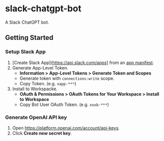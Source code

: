 # slack-chatgpt-bot

A Slack ChatGPT bot.

## Getting Started

### Setup Slack App

1. [Create Slack App](https://api.slack.com/apps] from an [app manifest](https://github.com/winebarrel/slack-chatgpt-bot/blob/main/manifest.json).
1. Generate App-Level Token.
    * **Information > App-Level Tokens > Generate Token and Scopes**
    * Generate token with `connections:write` scope.
    * Copy Token. (e.g. `xapp-***`)
1. Install to Workspacke.
    * **OAuth & Permissions > OAuth Tokens for Your Workspace > Install to Workspace**
    * Copy Bot User OAuth Token. (e.g. `xoxb-***`)

### Generate OpenAI API key

1. Open https://platform.openai.com/account/api-keys.
1. Click **Create new secret key**.
